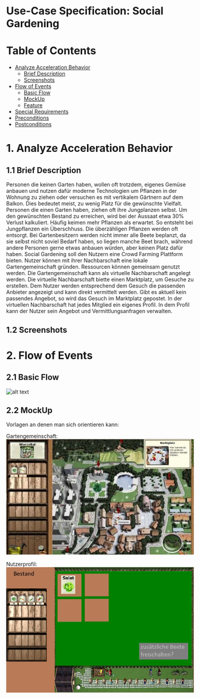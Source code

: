 # Use-Case Specification: Social Gardening

# Table of Contents
- [Analyze Acceleration Behavior](#1-analyze-acceleration-behavior)
    - [Brief Description](#11-brief-description)
    - [Screenshots](#12-screenshots)
- [Flow of Events](#2-flow-of-events)
    - [Basic Flow](#21-basic-flow)
    - [MockUp](#22-mockup)
    - [Feature](#23-feature)    
- [Special Requirements](#3-special-requirements)
- [Preconditions](#4-preconditions)
- [Postconditions](#5-postconditions)

# 1. Analyze Acceleration Behavior
## 1.1 Brief Description
Personen die keinen Garten haben, wollen oft trotzdem, eigenes Gemüse anbauen und nutzen dafür moderne Technologien um Pflanzen in der Wohnung zu ziehen oder versuchen es mit vertikalem Gärtnern auf dem Balkon. Dies bedeutet meist, zu wenig Platz für die gewünschte Vielfalt.
Personen die einen Garten haben, ziehen oft ihre Jungplanzen selbst. Um den gewünschten Bestand zu erreichen, wird bei der Aussaat etwa 30% Verlust kalkuliert. Häufig keimen mehr Pflanzen als erwartet. So entsteht bei Jungpflanzen ein Überschhuss. Die überzähligen Pflanzen werden oft entsorgt.
Bei Gartenbesitzern werden nicht immer alle Beete beplanzt, da sie selbst nicht soviel Bedarf haben, so liegen manche Beet brach, während andere Personen gerne etwas anbauen würden, aber keinen Platz dafür haben.
Social Gardening soll den Nutzern eine Crowd Farming Plattform bieten. Nutzer können mit ihrer Nachbarschaft eine lokale Gartengemeinschaft gründen. Ressourcen können gemeinsam genutzt werden. 
Die Gartengemeinschaft kann als virtuelle Nachbarschaft angelegt werden.
Die virtuelle Nachbarschaft biette einen Marktplatz, um Gesuche zu erstellen. Dem Nutzer werden entsprechend dem Gesuch die passenden Anbieter angezeigt und kann direkt vermittelt werden. Gibt es aktuell kein passendes Angebot, so wird das Gesuch im Marktplatz gepostet.
In der virtuellen Nachbarschaft hat jedes Mitglied ein eigenes Profil. In dem Profil kann der Nutzer sein Angebot und Vermittlungsanfragen verwalten. 

## 1.2 Screenshots


# 2. Flow of Events
## 2.1 Basic Flow

![alt text][ActivityDiagram]

[ActivityDiagram]: https://github.com/linkna... "Activity Diagram"

## 2.2 MockUp

Vorlagen an denen man sich orientieren kann:

Gartengemeinschaft:
![alt text][Gartengemeinschaft]

[Gartengemeinschaft]: https://github.com/linkna/IM-Projekt/blob/master/UseCases/SocialGardening/Gartengemeinschaft.jpg

Nutzerprofil:
![alt text][Nutzerprofil]

[Nutzerprofil]: https://github.com/linkna/IM-Projekt/blob/master/UseCases/SocialGardening/Social%20Gardening%20Profil.jpg




